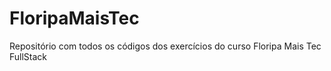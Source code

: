 # FloripaMaisTec
Repositório com todos os códigos dos exercícios do curso Floripa Mais Tec FullStack
